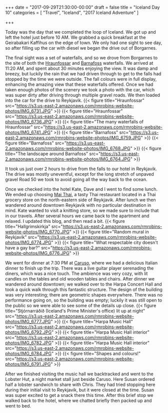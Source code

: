 +++
date = "2017-09-29T21:30:00-00:00"
draft = false
title = "Iceland Day 10"
categories = [ "Travel", "Iceland", "2017 Iceland Adventure" ]

+++

Today was the day that we completed the loop of Iceland. We got up and left the hotel just before 10 AM. We grabbed a quick breakfast at the Geirabakari Kaffihus on the edge of town. We only had one sight to see day, so after filling up the car with diesel we began the drive out of Borgarnes.

The final sight was a set of waterfalls, and so we drove from Borgarnes to the site of both the [Hraunfossar](https://en.wikipedia.org/wiki/Hraunfossar) and [Barnafoss](https://en.wikipedia.org/wiki/Barnafossar) waterfalls. We arrived at 11:20 AM, and spent about 30 minutes enjoying the view. It was damp and breezy, but luckily the rain that we had driven through to get to the falls had stopped by the time we were outside. The fall colours were in full display, enhancing the amazing view that these waterfalls offered. Once we had taken enough photos of the scenery we took a photo with the car, which was super dirty after driving through multiple gravel roads. We then loaded into the car for the drive to Reykjavik.
{{< figure title="Hraunfossar" src="https://s3.us-east-2.amazonaws.com/rmrobins-website-photos/IMG_6731.JPG" >}}
{{< figure title="Hraunfossar" src="https://s3.us-east-2.amazonaws.com/rmrobins-website-photos/IMG_6736.JPG" >}}
{{< figure title="The many waterfalls of Hraunfossar" src="https://s3.us-east-2.amazonaws.com/rmrobins-website-photos/IMG_6741.JPG" >}}
{{< figure title="Barnafoss" src="https://s3.us-east-2.amazonaws.com/rmrobins-website-photos/IMG_6759.JPG" >}}
{{< figure title="Barnafoss" src="https://s3.us-east-2.amazonaws.com/rmrobins-website-photos/IMG_6768.JPG" >}}
{{< figure title="The landscape around Barnafoss" src="https://s3.us-east-2.amazonaws.com/rmrobins-website-photos/IMG_6764.JPG" >}}

It took us just over 2 hours to drive from the falls to our hotel in Reykjavik. The drive was mostly uneventful, except for the long stretch of unpaved gravel Road 50 we took to avoid going all the way back to the ocean.

Once we checked into the hotel Kate, Dave and I went to find some lunch. We ended up choosing [Mai Thai](https://www.tripadvisor.com/Restaurant_Review-g189970-d10373018-Reviews-Mai_Thai-Reykjavik_Capital_Region.html), a tasty Thai restaurant located in a Thai grocery store on the north-eastern side of Reykjavik. After lunch we then wandered around downtown Reykjavik with no particular destination in mind. Kate wanted to visit a knitting store, so we made sure to include that in our travels. After several hours we came back to the apartment and relaxed. I updated this blog, and then read a bit.
{{< figure title="Hallgrimskirkja" src="https://s3.us-east-2.amazonaws.com/rmrobins-website-photos/IMG_6770.JPG" >}}
{{< figure title="Random mural in Reykjavik" src="https://s3.us-east-2.amazonaws.com/rmrobins-website-photos/IMG_6774.JPG" >}}
{{< figure title="What respectable city doesn't have a gay bar?" src="https://s3.us-east-2.amazonaws.com/rmrobins-website-photos/IMG_6776.JPG" >}}

We went for dinner at 7:30 PM at [Caruso](https://www.tripadvisor.ca/Restaurant_Review-g189970-d691447-Reviews-Caruso-Reykjavik_Capital_Region.html), where we had a delicious Italian dinner to finish up the trip. There was a live guitar player serenading the diners, which was a nice touch. The ambience was very cozy, with lit candles on the tables and old wooden tables and chairs. After dinner we wandered around downtown; we walked over to the Harpa Concert Hall and took a quick walk through this fantastic structure. The design of the building was very interesting; there are geometric shapes everywhere. There was no performance going on, so the building was empty; luckily it was still open to the public so we were able to see some of the details up close.
{{< figure title="Stjórnarráðið (Iceland's Prime Minister's office) lit up at night" src="https://s3.us-east-2.amazonaws.com/rmrobins-website-photos/IMG_6777.JPG" >}}
{{< figure title="Harpa Music Hall" src="https://s3.us-east-2.amazonaws.com/rmrobins-website-photos/IMG_6792.JPG" >}}
{{< figure title="Harpa Music Hall interior" src="https://s3.us-east-2.amazonaws.com/rmrobins-website-photos/IMG_6782.JPG" >}}
{{< figure title="Harpa Music Hall interior" src="https://s3.us-east-2.amazonaws.com/rmrobins-website-photos/IMG_6784.JPG" >}}
{{< figure title="Shapes and colours!" src="https://s3.us-east-2.amazonaws.com/rmrobins-website-photos/IMG_6791.JPG" >}}

After we finished visiting the music hall we backtracked and went to the Lobster Hut, a night market stall just beside Caruso. Here Susan ordered half a lobster sandwich to share with Chris. They had tried stopping here during their initial visit to Reykjavik, but it were closed at the time. Susan was super excited to get a snack there this time. After this brief stop we walked back to the hotel, where we chatted briefly then packed up and went to bed.
